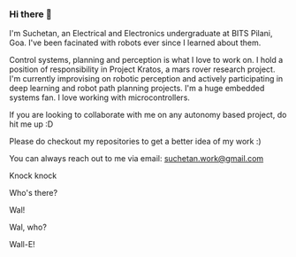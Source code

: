 ### Hi there 👋

I'm Suchetan, an Electrical and Electronics undergraduate at BITS Pilani, Goa. I've been facinated with robots ever since I learned about them.

Control systems, planning and perception is what I love to work on. 
I hold a position of responsibility in Project Kratos, a mars rover research project. I'm currently improvising on robotic perception and actively participating in deep learning and robot path planning projects.
I'm a huge embedded systems fan. I love working with microcontrollers. 

If you are looking to collaborate with me on any autonomy based project, do hit me up :D

Please do checkout my repositories to get a better idea of my work :)

You can always reach out to me via email: suchetan.work@gmail.com


Knock knock

Who's there?

Wal!

Wal, who?

Wall-E!
